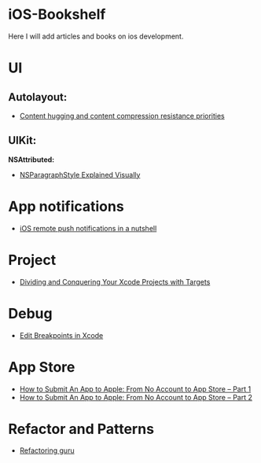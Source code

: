 # iOS-Bookshelf
Here I will add articles and books on ios development.


# UI
## Autolayout:

* [Content hugging and content compression resistance priorities](https://medium.com/@abhimuralidharan/ios-content-hugging-and-content-compression-resistance-priorities-476fb5828ef)

## UIKit:

**NSAttributed:**
  
* [NSParagraphStyle Explained Visually](https://medium.com/@at_underscore/nsparagraphstyle-explained-visually-a8659d1fbd6f)

# App notifications

* [iOS remote push notifications in a nutshell](https://medium.com/flawless-app-stories/ios-remote-push-notifications-in-a-nutshell-d05f5ccac252)

# Project

* [Dividing and Conquering Your Xcode Projects with Targets](https://www.appcoda.com/xcode-targets)

# Debug

* [Edit Breakpoints in Xcode](https://medium.com/ios-os-x-development/edit-breakpoints-in-xcode-a20b4e453598)

# App Store

* [How to Submit An App to Apple: From No Account to App Store – Part 1](https://www.raywenderlich.com/120-how-to-submit-an-app-to-apple-from-no-account-to-app-store-part-1)
* [How to Submit An App to Apple: From No Account to App Store – Part 2](https://www.raywenderlich.com/119-how-to-submit-an-app-to-apple-from-no-account-to-app-store-part-2)

# Refactor and Patterns

* [Refactoring guru](https://refactoring.guru)

